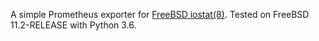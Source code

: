 A simple Prometheus exporter for [FreeBSD iostat(8)](https://www.freebsd.org/cgi/man.cgi?iostat).
Tested on FreeBSD 11.2-RELEASE with Python 3.6.



